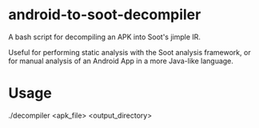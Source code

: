 # android-to-soot-decompiler
A bash script for decompiling an APK into Soot's jimple IR. 

Useful for performing static analysis with the Soot analysis framework, or 
for manual analysis of an Android App in a more Java-like language.


# Usage
./decompiler <apk_file> <output_directory>